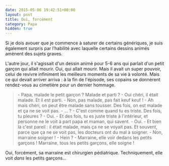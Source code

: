 ```yaml
---
date: 2015-05-06 19:42:51+00:00
layout: post
title: Oui, forcément
category: Papa
hidden: true
---
```


Si je dois avouer que je commence à saturer de certains génériques, je suis également surpris par l’habilité avec laquelle certains dessins animés amènent des sujets graves.

L'autre jour, il s'agissait d'un dessin animé pour 5-6 ans qui parlait d'un petit garçon qui allait mourir. Oui, qui allait mourir. Mais il avait un super pouvoir, celui de revivre infiniment les meilleurs moments de sa vie à volonté. Mais ce qui devait arriver arriva : à la fin de l'épisode, ses copains se donnèrent rendez-vous au cimetière pour un dernier hommage.

> \- Papa, malade le petit garçon ? Malade et parti ?
> \- Oui chéri, il était malade. Et il est parti.
> \- Non, pas malade, pas fait keuf keuf !
> \- Ah mais chéri, on peut être malade sans tousser. Des fois, on est malade et ça ne se voit pas.
> \- ... ?
> \- C'est comme quand tu es triste. Des fois, tu pleures ?
> \- Oui.
> \- Et des fois, tu es juste triste à l'intérieur, et personne ne le voit à part papa et maman, qui savent.
> \- Oui.
> \- Et bien là c'est pareil : il était malade, mais ça ne se voyait pas. Et souvent, parce que ça ne se voit pas, les docteurs ont du mal à soigner.
> \- Non, marraine soigner !
> \- Hein ?
> \- Marraine, elle voir dedans les petits garçons ! Marraine, tous les petits garçons, elle soigne !

Oui, forcément, sa marraine est chirurgien pédiatrique. Techniquement, elle voit _dans_ les petits garçons...
